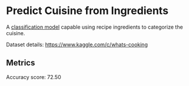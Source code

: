 # Predict Cuisine from Ingredients
A [classification model](https://catboost.ai/en/docs/concepts/python-reference_catboostclassifier) capable using recipe ingredients to categorize the cuisine. 

Dataset details: https://www.kaggle.com/c/whats-cooking

## Metrics
Accuracy score: 72.50
